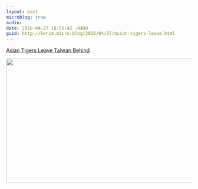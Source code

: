 ```yaml
---
layout: post
microblog: true
audio: 
date: 2018-04-27 18:55:42 -0400
guid: http://kerim.micro.blog/2018/04/27/asian-tigers-leave.html
---
```

[Asian Tigers Leave Taiwan Behind](https://www.bloomberg.com/amp/news/articles/2018-04-26/asian-tigers-leave-taiwan-behind-as-economic-fortunes-diverge)

<img src="http://micro.oxus.net/uploads/2018/e7a55eaa92.jpg" width="600" height="337" />
